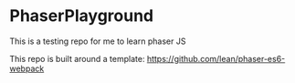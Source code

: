 # PhaserPlayground
This is a testing repo for me to learn phaser JS

This repo is built around a template: https://github.com/lean/phaser-es6-webpack
